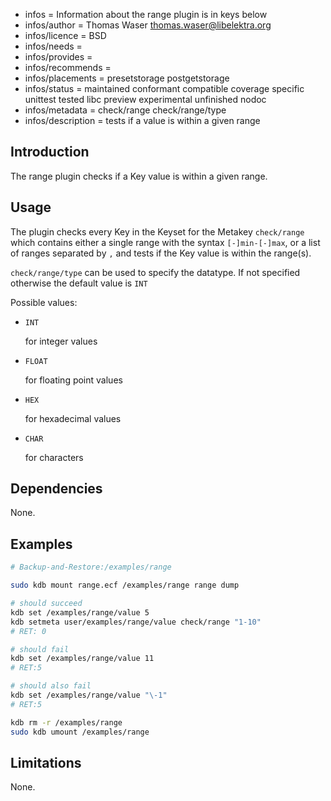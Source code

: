 - infos = Information about the range plugin is in keys below
- infos/author = Thomas Waser <thomas.waser@libelektra.org>
- infos/licence = BSD
- infos/needs =
- infos/provides =
- infos/recommends =
- infos/placements = presetstorage postgetstorage
- infos/status = maintained conformant compatible coverage specific unittest tested libc preview experimental unfinished nodoc
- infos/metadata = check/range check/range/type
- infos/description = tests if a value is within a given range

## Introduction ##

The range plugin checks if a Key value is within a given range.

## Usage ##

The plugin checks every Key in the Keyset for the Metakey `check/range` which contains either a single range with the syntax `[-]min-[-]max`, or a list of ranges separated by `,` and tests if the Key value is within the range(s).

`check/range/type` can be used to specify the datatype. If not specified otherwise the default value is `INT`

Possible values:

* `INT`

   for integer values

* `FLOAT`

   for floating point values

* `HEX`

   for hexadecimal values

* `CHAR`

   for characters

 
## Dependencies ##

None.

## Examples ##

```sh
# Backup-and-Restore:/examples/range

sudo kdb mount range.ecf /examples/range range dump

# should succeed
kdb set /examples/range/value 5
kdb setmeta user/examples/range/value check/range "1-10"
# RET: 0

# should fail
kdb set /examples/range/value 11
# RET:5

# should also fail
kdb set /examples/range/value "\-1"
# RET:5

kdb rm -r /examples/range
sudo kdb umount /examples/range
```

## Limitations ##

None.
